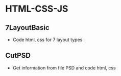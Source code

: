 # HTML-CSS-JS

## 7LayoutBasic

- Code html, css for 7 layout types 
## CutPSD

- Get information from file PSD and code html, css

